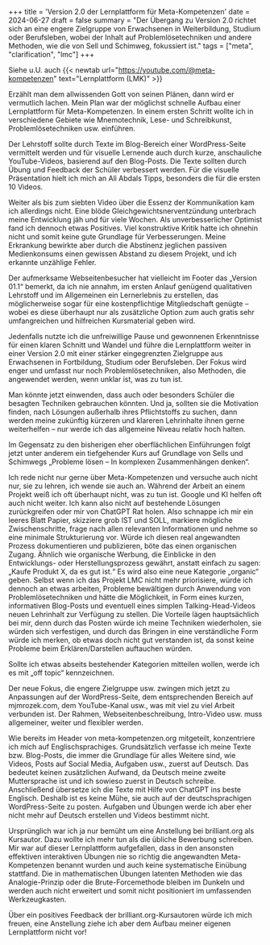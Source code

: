 +++
title = 'Version 2.0 der Lernplattform für Meta-Kompetenzen'
date = 2024-06-27
draft = false
summary = "Der Übergang zu Version 2.0 richtet sich an eine engere Zielgruppe von Erwachsenen in Weiterbildung, Studium oder Berufsleben, wobei der Inhalt auf Problemlösetechniken und andere Methoden, wie die von Sell und Schimweg, fokussiert ist."
tags = ["meta", "clarification", "lmc"]
+++  

Siehe u.U. auch {{< newtab url="https://youtube.com/@meta-kompetenzen" text="Lernplattform (LMK)" >}}  

Erzählt man dem allwissenden Gott von seinen Plänen, dann wird er vermutlich lachen. Mein Plan war der möglichst schnelle Aufbau einer Lernplattform für Meta-Kompetenzen. In einem ersten Schritt wollte ich in verschiedene Gebiete wie Mnemotechnik, Lese- und Schreibkunst, Problemlösetechniken usw. einführen.

Der Lehrstoff sollte durch Texte im Blog-Bereich einer WordPress-Seite vermittelt werden und für visuelle Lernende auch durch kurze, anschauliche YouTube-Videos, basierend auf den Blog-Posts. Die Texte sollten durch Übung und Feedback der Schüler verbessert werden. Für die visuelle Präsentation hielt ich mich an Ali Abdals Tipps, besonders die für die ersten 10 Videos.

Weiter als bis zum siebten Video über die Essenz der Kommunikation kam ich allerdings nicht. Eine blöde Gleichgewichtsnerventzündung unterbrach meine Entwicklung jäh und für viele Wochen. Als unverbesserlicher Optimist fand ich dennoch etwas Positives. Viel konstruktive Kritik hatte ich ohnehin nicht und somit keine gute Grundlage für Verbesserungen. Meine Erkrankung bewirkte aber durch die Abstinenz jeglichen passiven Medienkonsums einen gewissen Abstand zu diesem Projekt, und ich erkannte unzählige Fehler.

Der aufmerksame Webseitenbesucher hat vielleicht im Footer das „Version 01.1“ bemerkt, da ich nie annahm, im ersten Anlauf genügend qualitativen Lehrstoff und im Allgemeinen ein Lernerlebnis zu erstellen, das möglicherweise sogar für eine kostenpflichtige Mitgliedschaft genügte – wobei es diese überhaupt nur als zusätzliche Option zum auch gratis sehr umfangreichen und hilfreichen Kursmaterial geben wird.

Jedenfalls nutzte ich die unfreiwillige Pause und gewonnenen Erkenntnisse für einen klaren Schnitt und Wandel und führe die Lernplattform weiter in einer Version 2.0 mit einer stärker eingegrenzten Zielgruppe aus Erwachsenen in Fortbildung, Studium oder Berufsleben. Der Fokus wird enger und umfasst nur noch Problemlösetechniken, also Methoden, die angewendet werden, wenn unklar ist, was zu tun ist.

Man könnte jetzt einwenden, dass auch oder besonders Schüler die besagten Techniken gebrauchen könnten. Und ja, sollten sie die Motivation finden, nach Lösungen außerhalb ihres Pflichtstoffs zu suchen, dann werden meine zukünftig kürzeren und klareren Lehrinhalte ihnen gerne weiterhelfen – nur werde ich das allgemeine Niveau relativ hoch halten.

Im Gegensatz zu den bisherigen eher oberflächlichen Einführungen folgt jetzt unter anderem ein tiefgehender Kurs auf Grundlage von Sells und Schimwegs „Probleme lösen – In komplexen Zusammenhängen denken“.

Ich rede nicht nur gerne über Meta-Kompetenzen und versuche auch nicht nur, sie zu lehren, ich wende sie auch an. Während der Arbeit an einem Projekt weiß ich oft überhaupt nicht, was zu tun ist. Google und KI helfen oft auch nicht weiter. Ich kann also nicht auf bestehende Lösungen zurückgreifen oder mir von ChatGPT Rat holen. Also schnappe ich mir ein leeres Blatt Papier, skizziere grob IST und SOLL, markiere mögliche Zwischenschritte, frage nach allen relevanten Informationen und nehme so eine minimale Strukturierung vor. Würde ich diesen real angewandten Prozess dokumentieren und publizieren, böte das einen organischen Zugang. Ähnlich wie organische Werbung, die Einblicke in den Entwicklungs- oder Herstellungsprozess gewährt, anstatt einfach zu sagen: „Kaufe Produkt X, da es gut ist.“ Es wird also eine neue Kategorie „organic“ geben. Selbst wenn ich das Projekt LMC nicht mehr priorisiere, würde ich dennoch an etwas arbeiten, Probleme bewältigen durch Anwendung von Problemlösetechniken und hätte die Möglichkeit, in Form eines kurzen, informativen Blog-Posts und eventuell eines simplen Talking-Head-Videos neuen Lehrinhalt zur Verfügung zu stellen. Die Vorteile lägen hauptsächlich bei mir, denn durch das Posten würde ich meine Techniken wiederholen, sie würden sich verfestigen, und durch das Bringen in eine verständliche Form würde ich merken, ob etwas doch nicht gut verstanden ist, da sonst keine Probleme beim Erklären/Darstellen auftauchen würden.

Sollte ich etwas abseits bestehender Kategorien mitteilen wollen, werde ich es mit „off topic“ kennzeichnen.

Der neue Fokus, die engere Zielgruppe usw. zwingen mich jetzt zu Anpassungen auf der WordPress-Seite, dem entsprechenden Bereich auf mjmrozek.com, dem YouTube-Kanal usw., was mit viel zu viel Arbeit verbunden ist. Der Rahmen, Webseitenbeschreibung, Intro-Video usw. muss allgemeiner, weiter und flexibler werden.

Wie bereits im Header von meta-kompetenzen.org mitgeteilt, konzentriere ich mich auf Englischsprachiges. Grundsätzlich verfasse ich meine Texte bzw. Blog-Posts, die immer die Grundlage für alles Weitere sind, wie Videos, Posts auf Social Media, Aufgaben usw., zuerst auf Deutsch. Das bedeutet keinen zusätzlichen Aufwand, da Deutsch meine zweite Muttersprache ist und ich sowieso zuerst in Deutsch schreibe. Anschließend übersetze ich die Texte mit Hilfe von ChatGPT ins beste Englisch. Deshalb ist es keine Mühe, sie auch auf der deutschsprachigen WordPress-Seite zu posten. Aufgaben und Übungen werde ich aber eher nicht mehr auf Deutsch erstellen und Videos bestimmt nicht.

Ursprünglich war ich ja nur bemüht um eine Anstellung bei brilliant.org als Kursautor. Dazu wollte ich mehr tun als die übliche Bewerbung schreiben. Mir war auf dieser Lernplattform aufgefallen, dass in den ansonsten effektiven interaktiven Übungen nie so richtig die angewandten Meta-Kompetenzen benannt wurden und auch keine systematische Einübung stattfand. Die in mathematischen Übungen latenten Methoden wie das Analogie-Prinzip oder die Brute-Forcemethode bleiben im Dunkeln und werden auch nicht erweitert und somit nicht positioniert im umfassenden Werkzeugkasten.

Über ein positives Feedback der brilliant.org-Kursautoren würde ich mich freuen, eine Anstellung ziehe ich aber dem Aufbau meiner eigenen Lernplattform nicht vor!

